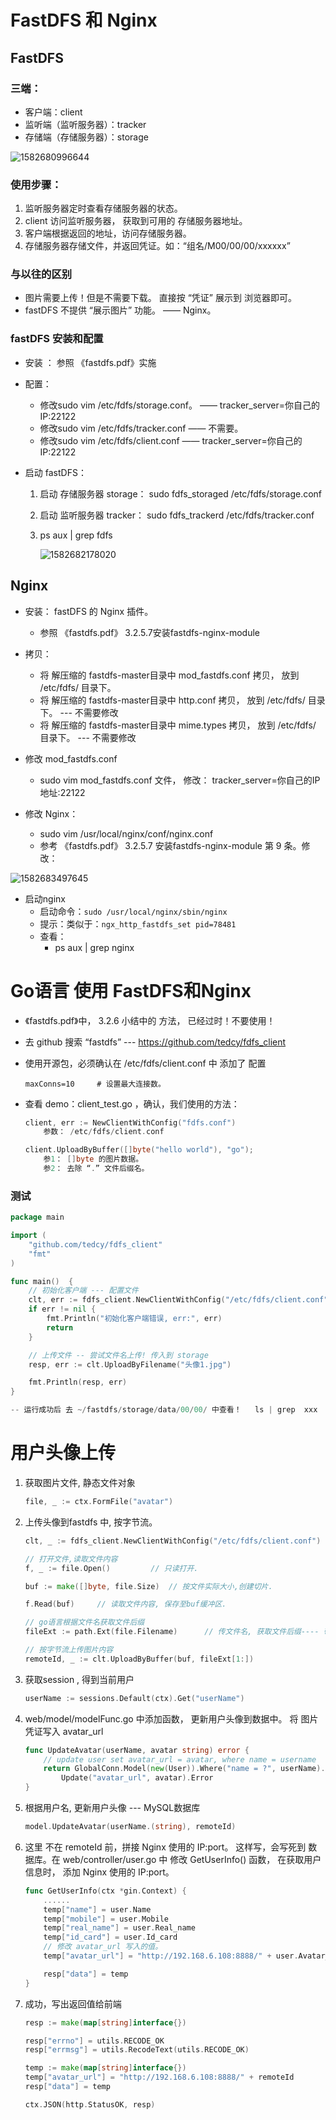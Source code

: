 # FastDFS 和 Nginx

## FastDFS

### 三端：

- 客户端：client
- 监听端（监听服务器）：tracker
- 存储端（存储服务器）：storage

![1582680996644](课堂笔记-09.assets/1582680996644.png)

### 使用步骤：

1. 监听服务器定时查看存储服务器的状态。
2. client 访问监听服务器， 获取到可用的 存储服务器地址。
3. 客户端根据返回的地址，访问存储服务器。
4. 存储服务器存储文件，并返回凭证。如：“组名/M00/00/00/xxxxxx” 

### 与以往的区别

- 图片需要上传！但是不需要下载。 直接按 “凭证” 展示到 浏览器即可。
- fastDFS 不提供 “展示图片” 功能。 —— Nginx。



### fastDFS 安装和配置

- 安装 ： 参照 《fastdfs.pdf》实施
- 配置：
    - 修改sudo vim /etc/fdfs/storage.conf。	—— tracker_server=你自己的IP:22122
    - 修改sudo vim /etc/fdfs/tracker.conf        —— 不需要。
    - 修改sudo vim /etc/fdfs/client.conf          —— tracker_server=你自己的IP:22122

- 启动 fastDFS：

    1.  启动 存储服务器 storage：   sudo fdfs_storaged /etc/fdfs/storage.conf

    2.   启动 监听服务器 tracker： sudo fdfs_trackerd /etc/fdfs/tracker.conf

    3. ps aux | grep fdfs

        ![1582682178020](课堂笔记-09.assets/1582682178020.png)



## Nginx

- 安装： fastDFS 的 Nginx 插件。
    - 参照 《fastdfs.pdf》 3.2.5.7安装fastdfs-nginx-module

- 拷贝：
    - 将 解压缩的 fastdfs-master目录中 mod_fastdfs.conf 拷贝， 放到 /etc/fdfs/ 目录下。
    - 将 解压缩的 fastdfs-master目录中 http.conf  拷贝， 放到 /etc/fdfs/ 目录下。 --- 不需要修改
    - 将 解压缩的 fastdfs-master目录中 mime.types 拷贝， 放到 /etc/fdfs/ 目录下。 --- 不需要修改

- 修改 mod_fastdfs.conf
    - sudo  vim mod_fastdfs.conf 文件， 修改： tracker_server=你自己的IP地址:22122
- 修改 Nginx：
    - sudo vim /usr/local/nginx/conf/nginx.conf 
    - 参考 《fastdfs.pdf》 3.2.5.7 安装fastdfs-nginx-module 第 9 条。修改：

![1582683497645](课堂笔记-09.assets/1582683497645.png)

- 启动nginx
    - 启动命令：`sudo /usr/local/nginx/sbin/nginx`
    - 提示：类似于：`ngx_http_fastdfs_set pid=78481`
    - 查看：
        - ps aux | grep nginx

# Go语言 使用 FastDFS和Nginx

- 《fastdfs.pdf》中， 3.2.6 小结中的 方法， 已经过时！不要使用！

-  去 github 搜索 “fastdfs”  --- https://github.com/tedcy/fdfs_client

-  使用开源包，必须确认在  /etc/fdfs/client.conf 中 添加了 配置

    ```shell
    maxConns=10		# 设置最大连接数。
    ```

- 查看 demo：client_test.go ，确认，我们使用的方法：

    ```go
    client, err := NewClientWithConfig("fdfs.conf")
    	参数： /etc/fdfs/client.conf
    
    client.UploadByBuffer([]byte("hello world"), "go"); 
    	参1： []byte 的图片数据。
    	参2： 去除 “.” 文件后缀名。
    ```

    

### 测试

```go
package main

import (
	"github.com/tedcy/fdfs_client"
	"fmt"
)

func main()  {
	// 初始化客户端 --- 配置文件
	clt, err := fdfs_client.NewClientWithConfig("/etc/fdfs/client.conf")
	if err != nil {
		fmt.Println("初始化客户端错误, err:", err)
		return
	}

	// 上传文件 -- 尝试文件名上传! 传入到 storage
	resp, err := clt.UploadByFilename("头像1.jpg")

	fmt.Println(resp, err)
}

-- 运行成功后 去 ~/fastdfs/storage/data/00/00/ 中查看！   ls | grep  xxx
```



# 用户头像上传

1.  获取图片文件, 静态文件对象

    ```go
    file, _ := ctx.FormFile("avatar")
    ```

2. 上传头像到fastdfs 中, 按字节流。

    ```go
    clt, _ := fdfs_client.NewClientWithConfig("/etc/fdfs/client.conf")
    
    // 打开文件,读取文件内容
    f, _ := file.Open()			// 只读打开.
    
    buf := make([]byte, file.Size)	// 按文件实际大小,创建切片.
    
    f.Read(buf)		// 读取文件内容, 保存至buf缓冲区.
    
    // go语言根据文件名获取文件后缀
    fileExt := path.Ext(file.Filename)		// 传文件名, 获取文件后缀---- 带有"."
    
    // 按字节流上传图片内容
    remoteId, _ := clt.UploadByBuffer(buf, fileExt[1:])
    
    ```

3. 获取session , 得到当前用户

    ```go
    userName := sessions.Default(ctx).Get("userName")
    ```

4. web/model/modelFunc.go 中添加函数， 更新用户头像到数据中。 将 图片 凭证写入 avatar_url

    ```go
    func UpdateAvatar(userName, avatar string) error {
    	// update user set avatar_url = avatar, where name = username
    	return GlobalConn.Model(new(User)).Where("name = ?", userName).
    		Update("avatar_url", avatar).Error
    }
    ```

    

5. 根据用户名, 更新用户头像  --- MySQL数据库

    ```go
    model.UpdateAvatar(userName.(string), remoteId)
    ```

6.  这里 不在 remoteId 前，拼接 Nginx 使用的 IP:port。 这样写，会写死到 数据库。在 web/controller/user.go 中 修改 GetUserInfo() 函数， 在获取用户信息时， 添加  Nginx 使用的 IP:port。

    ```go
    func GetUserInfo(ctx *gin.Context) {
        ......
        temp["name"] = user.Name
    	temp["mobile"] = user.Mobile
    	temp["real_name"] = user.Real_name
    	temp["id_card"] = user.Id_card
        // 修改 avatar_url 写入的值。
    	temp["avatar_url"] = "http://192.168.6.108:8888/" + user.Avatar_url
    
    	resp["data"] = temp
    }
    ```

7. 成功，写出返回值给前端

    ```go
    resp := make(map[string]interface{})

    resp["errno"] = utils.RECODE_OK
    resp["errmsg"] = utils.RecodeText(utils.RECODE_OK)

    temp := make(map[string]interface{})
    temp["avatar_url"] = "http://192.168.6.108:8888/" + remoteId
    resp["data"] = temp

    ctx.JSON(http.StatusOK, resp)
    ```







